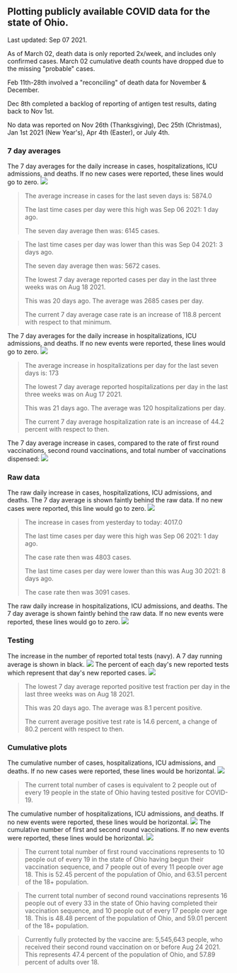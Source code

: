 ## Plotting publicly available COVID data for the state of Ohio. 

Last updated: Sep 07 2021. 

As of March 02, death data is only reported 2x/week, and includes only confirmed cases. March 02 cumulative death counts have dropped due to the missing "probable" cases.

Feb 11th-28th involved a "reconciling" of death data for November & December.

Dec 8th completed a backlog of reporting of antigen test results, dating back to Nov 1st.

No data was reported on Nov 26th (Thanksgiving), Dec 25th (Christmas), Jan 1st 2021 (New Year's), Apr 4th (Easter), or July 4th.
### 7 day averages
The 7 day averages for the daily increase in cases, hospitalizations, ICU admissions, and deaths. If no new cases were reported, these lines would go to zero.
![](7dayaverage_cases.png)

>The average increase in cases for the last seven days is: 5874.0
>
>The last time cases per day were this high was Sep 06 2021: 1 day ago.
>
>The seven day average then was: 6145 cases.

>
>The last time cases per day was lower than this was Sep 04 2021: 3 days ago.
>
>The seven day average then was: 5672 cases.
>
>The lowest 7 day average reported cases per day in the last three weeks was on Aug 18 2021.
>
>This was 20 days ago. The average was 2685 cases per day.
>
>The current 7 day average case rate is an increase of 118.8 percent with respect to that minimum.

The 7 day averages for the daily increase in hospitalizations, ICU admissions, and deaths. If no new events were reported, these lines would go to zero.
![](7dayaverage_hospital.png)

>The average increase in hospitalizations per day for the last seven days is: 173
>
>The lowest 7 day average reported hospitalizations per day in the last three weeks was on Aug 17 2021.
>
>This was 21 days ago. The average was 120 hospitalizations per day.
>
>The current 7 day average hospitalization rate is an increase of 44.2 percent with respect to then.

The 7 day average increase in cases, compared to the rate of first round vaccinations, second round vaccinations, and total number of vaccinations dispensed:
![](DailyVaccinationsCases.png)

### Raw data
The raw daily increase in cases, hospitalizations, ICU admissions, and deaths. The 7 day average is shown faintly behind the raw data. If no new cases were reported, this line would go to zero.
![](DailyCases.png)

>The increase in cases from yesterday to today: 4017.0 
>
>The last time cases per day were this high was Sep 06 2021: 1 day ago. 
>
>The case rate then was 4803 cases.
>
>The last time cases per day were lower than this was Aug 30 2021: 8 days ago. 
>
>The case rate then was 3091 cases.

The raw daily increase in hospitalizations, ICU admissions, and deaths. The 7 day average is shown faintly behind the raw data. If no new events were reported, these lines would go to zero.
![](DailyHospitalizations.png)

### Testing

The increase in the number of reported total tests (navy). A 7 day running average is shown in black.
![](DailyTests.png)
The percent of each day's new reported tests which represent that day's new reported cases.
![](percentpositive_tests.png)

>The lowest 7 day average reported positive test fraction per day in the last three weeks was on Aug 18 2021.
>
>This was 20 days ago. The average was 8.1 percent positive. 
>
>The current average positive test rate is 14.6 percent, a change of 80.2 percent with respect to then. 

### Cumulative plots
The cumulative number of cases, hospitalizations, ICU admissions, and deaths. If no new cases were reported, these lines would be horizontal.
![](Cases.png)

>The current total number of cases is equivalent to 2 people out of every 19 people in the state of Ohio having tested positive for COVID-19.

The cumulative number of hospitalizations, ICU admissions, and deaths. If no new events were reported, these lines would be horizontal.
![](Hospitalizations.png)
The cumulative number of first and second round vaccinations. If no new events were reported, these lines would be horizontal.
![](Vaccinations.png)

>The current total number of first round vaccinations represents to 10 people out of every 19 in the state of Ohio having begun their vaccination sequence, and 7 people out of every 11 people over age 18.
 >This is 52.45 percent of the population of Ohio, and 63.51 percent of the 18+ population.

>The current total number of second round vaccinations represents 16 people out of every 33 in the state of Ohio having completed their vaccination sequence, and 10 people out of every 17 people over age 18. 
>This is 48.48 percent of the population of Ohio, and 59.01 percent of the 18+ population.

>Currently fully protected by the vaccine are: 5,545,643 people, who received their second round vaccination on or before Aug 24 2021.
>This represents 47.4 percent of the population of Ohio, and 57.89 percent of adults over 18.

